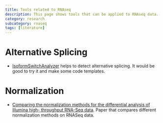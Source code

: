 ```yaml
---
title: Tools related to RNAseq 
description: This page shows tools that can be applied to RNAseq data.
category: research
subcategory: rnaseq
tags: [literature]
---
```



# Alternative Splicing

* [IsoformSwitchAnalyzer](https://bioconductor.org/packages/release/bioc/vignettes/IsoformSwitchAnalyzeR/inst/doc/IsoformSwitchAnalyzeR.html) helps to detect alternative splicing. It would be good to try it and make some code templates.

# Normalization
* [Comparing the normalization methods for
the differential analysis of Illumina high-
throughput RNA-Seq data](https://bmcbioinformatics.biomedcentral.com/articles/10.1186/s12859-015-0778-7). Paper that compares different normalization methods on RNASeq data.
